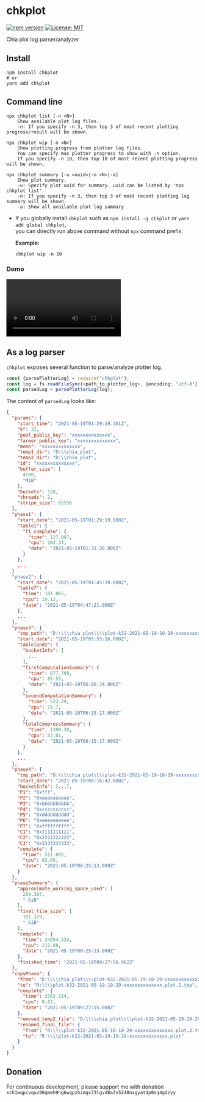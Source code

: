 # chkplot
[![npm version](https://badge.fury.io/js/chkplot.svg)](https://badge.fury.io/js/chkplot) [![License: MIT](https://img.shields.io/badge/License-MIT-yellow.svg)](https://opensource.org/licenses/MIT)

Chia plot log parser/analyzer

## Install
```
npm install chkplot
# or
yarn add chkplot
```

## Command line
```
npx chkplot list [-n <N>]
    Show available plot log files.
    -n: If you specify -n 3, then top 3 of most recent plotting progress/result will be shown.

npx chkplot wip [-n <N>]
    Show plotting progress from plotter log files.
    You can specify max plotter progress to show with -n option.
    If you specify -n 10, then top 10 of most recent plotting progress will be shown.

npx chkplot summary [-u <uuid>|-n <N>|-a]
    Show plot summary.
    -u: Specify plot uuid for summary. uuid can be listed by 'npx chkplot list'
    -n: If you specify -n 3, then top 3 of most recent plotting log summary will be shown.
    -a: Show all available plot log summary
```
* If you globally install `chkplot` such as `npm install -g chkplot` or `yarn add global chkplot`,  
  you can directly run above command without `npx` command prefix.  
  
  **Example:**
  ```shell
  chkplot wip -n 10
  ```

### Demo
![](./example/chkplot-demo1.mp4)

## As a log parser
`chkplot` exposes several function to parse/analyze plotter log.

```typescript
const {parsePlotterLog} = require("chkplot");
const log = fs.readFileSync(<path_to_plotter_log>, {encoding: "utf-8"});
const parsedLog = parsePlotterLog(log);
```
The content of `parsedLog` looks like:
```json
{
  "params": {
    "start_time": "2021-05-19T01:29:19.301Z",
    "k": 32,
    "pool_public_key": "xxxxxxxxxxxxxx",
    "farmer_public_key": "xxxxxxxxxxxxxx",
    "memo": "xxxxxxxxxxxxxx",
    "temp1_dir": "D:\\chia_plot",
    "temp2_dir": "D:\\chia_plot",
    "id": "xxxxxxxxxxxxxx",
    "buffer_size": [
      4100,
      "MiB"
    ],
    "buckets": 128,
    "threads": 2,
    "stripe_size": 65536
  },
  "phase1": {
    "start_date": "2021-05-19T01:29:19.000Z",
    "table1": {
      "f1_complete": {
        "time": 127.007,
        "cpu": 102.34,
        "date": "2021-05-19T01:31:26.000Z"
      }
    },
    ...
  }
  "phase2": {
    "start_date": "2021-05-19T04:45:39.000Z",
    "table7": {
      "time": 101.065,
      "cpu": 19.12,
      "date": "2021-05-19T04:47:21.000Z"
    },
    ...
  },
  "phase3": {
    "tmp_path": "D:\\\\chia_plot\\\\plot-k32-2021-05-19-10-29-xxxxxxxxxxxxxx.plot.2.tmp",
    "start_date": "2021-05-19T05:55:16.000Z",
    "table1and2": {
      "bucketInfo": [
        ...
      ],
      "firstComputationSummary": {
        "time": 677.709,
        "cpu": 85.55,
        "date": "2021-05-19T06:06:34.000Z"
      },
      "secondComputationSummary": {
        "time": 522.29,
        "cpu": 79.7,
        "date": "2021-05-19T06:15:17.000Z"
      },
      "totalCompressSummary": {
        "time": 1200.39,
        "cpu": 83.01,
        "date": "2021-05-19T06:15:17.000Z"
      }
    },
    ...
  },
  "phase4": {
    "tmp_path": "D:\\\\chia_plot\\\\plot-k32-2021-05-19-10-29-xxxxxxxxxxxxxx.plot.2.tmp",
    "start_date": "2021-05-19T08:16:42.000Z",
    "bucketInfo": [...],
    "P1": "0xfff",
    "P2": "0xaaaaaaaaaa",
    "P3": "0xbbbbbbbbbb",
    "P4": "0xcccccccccc",
    "P5": "0xdddddddddd",
    "P6": "0xeeeeeeeeee",
    "P7": "0xffffffffff",
    "C1": "0x1111111111",
    "C2": "0x2222222222",
    "C3": "0x3333333333",
    "complete": {
      "time": 511.085,
      "cpu": 82.85,
      "date": "2021-05-19T08:25:13.000Z"
    }
  },
  "phaseSummary": {
    "approximate_working_space_used": [
      269.387,
      " GiB"
    ],
    "final_file_size": [
      101.379,
      " GiB"
    ],
    "complete": {
      "time": 24954.324,
      "cpu": 112.88,
      "date": "2021-05-19T08:25:13.000Z"
    },
    "finished_time": "2021-05-19T09:27:58.962Z"
  },
  "copyPhase": {
    "from": "D:\\\\chia_plot\\\\plot-k32-2021-05-19-10-29-xxxxxxxxxxxxxx.plot.2.tmp",
    "to": "R:\\\\plot-k32-2021-05-19-10-29-xxxxxxxxxxxxxx.plot.2.tmp",
    "complete": {
      "time": 3762.214,
      "cpu": 0.83,
      "date": "2021-05-19T09:27:55.000Z"
    },
    "removed_temp2_file": "D:\\\\chia_plot\\\\plot-k32-2021-05-19-10-29-xxxxxxxxxxxxxx.plot.2.tmp",
    "renamed_final_file": {
      "from": "R:\\\\plot-k32-2021-05-19-10-29-xxxxxxxxxxxxxx.plot.2.tmp",
      "to": "R:\\\\plot-k32-2021-05-19-10-29-xxxxxxxxxxxxxx.plot"
    }
  }
}
```

## Donation
For continuous development, please support me with donation
`xch1wqpcvquv98qmeh9hg6wqpzhzmgs73lgvd8a7v5240nxgyat4p0sq4gdzyy`

